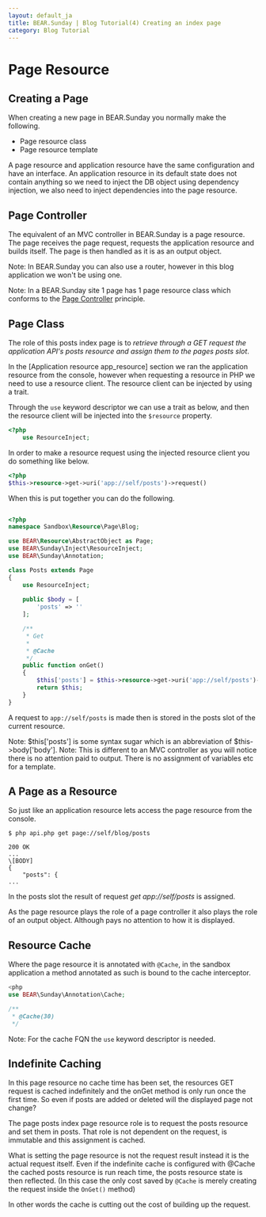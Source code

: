 ```yaml
---
layout: default_ja
title: BEAR.Sunday | Blog Tutorial(4) Creating an index page
category: Blog Tutorial
---
```

# Page Resource 

## Creating a Page 

When creating a new page in BEAR.Sunday you normally make the following.

 * Page resource class
 * Page resource template

A page resource and application resource have the same configuration and have an interface. An application resource in its default state does not contain anything so we need to inject the DB object using dependency injection, we also need to inject dependencies into the page resource.

## Page Controller 

The equivalent of an MVC controller in BEAR.Sunday is a page resource. The page receives the page request, requests the application resource and builds itself. The page is then handled as it is as an output object.

 Note: In BEAR.Sunday you can also use a router, however in this blog application we won't be using one.

 Note: In a BEAR.Sunday site 1 page has 1 page resource class which conforms to the  [Page Controller](http://www.martinfowler.com/eaaCatalog/pageController.html) principle.

## Page Class 

The role of this posts index page is to *retrieve through a GET request the application API's posts resource and assign them to the pages posts slot*.

In the [Application resource app_resource] section we ran the application resource from the console, however when requesting a resource in PHP we need to use a resource client. The resource client can be injected by using a trait.

Through the `use` keyword descriptor we can use a trait as below, and then the resource client will be injected into the `$resource` property.

```php
<?php
    use ResourceInject;
```

In order to make a resource request using the injected resource client you do something like below.

```php
<?php
$this->resource->get->uri('app://self/posts')->request()
```

When this is put together you can do the following.

```php

<?php
namespace Sandbox\Resource\Page\Blog;

use BEAR\Resource\AbstractObject as Page;
use BEAR\Sunday\Inject\ResourceInject;
use BEAR\Sunday\Annotation;

class Posts extends Page
{
    use ResourceInject;
	
    public $body = [
        'posts' => ''
    ];

    /**
     * Get
     *
     * @Cache
     */
    public function onGet()
    {
        $this['posts'] = $this->resource->get->uri('app://self/posts')->request();
        return $this;
    }
}

```
A request to `app://self/posts` is made then is stored in the posts slot of the current resource.

  Note: $this['posts'] is some syntax sugar which is an abbreviation of $this->body['body'].
  Note: This is different to an MVC controller as you will notice there is no attention paid to output. There is no assignment of variables etc for a template.

## A Page as a Resource 

So just like an application resource lets access the page resource from the console.

```
$ php api.php get page://self/blog/posts

200 OK
...
\[BODY]
{
    "posts": {
...
```

In the posts slot the result of request *get app://self/posts* is assigned.  

As the page resource plays the role of a page controller it also plays the role of an output object. Although pays no attention to how it is displayed.

## Resource Cache 

Where the page resource it is annotated with `@Cache`, in the sandbox application a method annotated as such is bound to the cache interceptor.

```php
<php
use BEAR\Sunday\Annotation\Cache;

/**
 * @Cache(30)
 */
```

  Note: For the cache FQN the `use` keyword descriptor is needed.

## Indefinite Caching 

In this page resource no cache time has been set, the resources GET request is cached indefinitely and the onGet method is only run once the first time. So even if posts are added or deleted will the displayed page not change?

The page posts index page resource role is to request the posts resource and set them in posts. That role is not dependent on the request, is immutable and this assignment is cached.

What is setting the page resource is not the request result instead it is the actual request itself. Even if the indefinite cache is configured with @Cache the cached posts resource is run reach time, the posts resource state is then reflected. (In this case the only cost saved by `@Cache` is merely creating the request inside the `OnGet()` method)

In other words the cache is cutting out the cost of building up the request.
